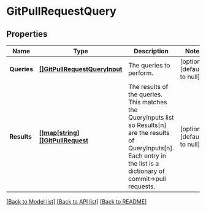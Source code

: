 # GitPullRequestQuery

## Properties
Name | Type | Description | Notes
------------ | ------------- | ------------- | -------------
**Queries** | [**[]GitPullRequestQueryInput**](GitPullRequestQueryInput.md) | The queries to perform. | [optional] [default to null]
**Results** | [**[]map[string][]GitPullRequest**](map.md) | The results of the queries. This matches the QueryInputs list so Results[n] are the results of QueryInputs[n]. Each entry in the list is a dictionary of commit-&gt;pull requests. | [optional] [default to null]

[[Back to Model list]](../README.md#documentation-for-models) [[Back to API list]](../README.md#documentation-for-api-endpoints) [[Back to README]](../README.md)


